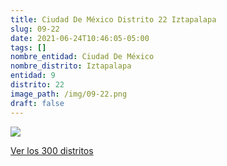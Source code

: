 ```yaml
---
title: Ciudad De México Distrito 22 Iztapalapa
slug: 09-22
date: 2021-06-24T10:46:05-05:00
tags: []
nombre_entidad: Ciudad De México
nombre_distrito: Iztapalapa
entidad: 9
distrito: 22
image_path: /img/09-22.png
draft: false
---
```


![](/img/09-22.png)

[Ver los 300 distritos](/docs/elecciones-2021)
